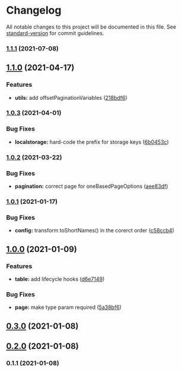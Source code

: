 # Changelog

All notable changes to this project will be documented in this file. See [standard-version](https://github.com/conventional-changelog/standard-version) for commit guidelines.

### [1.1.1](https://github.com/exportarts/ngx-material-data-table/compare/v1.1.0...v1.1.1) (2021-07-08)

## [1.1.0](https://github.com/exportarts/ngx-material-data-table/compare/v1.0.3...v1.1.0) (2021-04-17)


### Features

* **utils:** add offsetPaginationVariables ([218bdf6](https://github.com/exportarts/ngx-material-data-table/commit/218bdf6e061210739e9e38a0885356b141a60cd8))

### [1.0.3](https://github.com/exportarts/ngx-material-data-table/compare/v1.0.2...v1.0.3) (2021-04-01)


### Bug Fixes

* **localstorage:** hard-code the prefix for storage keys ([6b0453c](https://github.com/exportarts/ngx-material-data-table/commit/6b0453c92d1c38d7edcd00348d21344760ad4def))

### [1.0.2](https://github.com/exportarts/ngx-material-data-table/compare/v1.0.1...v1.0.2) (2021-03-22)


### Bug Fixes

* **pagination:** correct page for oneBasedPageOptions ([aee83df](https://github.com/exportarts/ngx-material-data-table/commit/aee83df82ca7868e153cef98122fa9aacea89221))

### [1.0.1](https://github.com/exportarts/ngx-material-data-table/compare/v1.0.0...v1.0.1) (2021-01-17)


### Bug Fixes

* **config:** transform toShortNames() in the corerct order ([c58ccb4](https://github.com/exportarts/ngx-material-data-table/commit/c58ccb4c8969f1a43846369a8e5736d5258465d1))

## [1.0.0](https://github.com/exportarts/ngx-material-data-table/compare/v0.3.0...v1.0.0) (2021-01-09)


### Features

* **table:** add lifecycle hooks ([d6e7149](https://github.com/exportarts/ngx-material-data-table/commit/d6e71490172def6746e219963c31423848925f10))


### Bug Fixes

* **page:** make type param required ([5a38bf6](https://github.com/exportarts/ngx-material-data-table/commit/5a38bf6007e1330a1cc938a235ac8c6a92d85e33))

## [0.3.0](https://github.com/exportarts/ngx-material-data-table/compare/v0.2.0...v0.3.0) (2021-01-08)

## [0.2.0](https://github.com/exportarts/ngx-material-data-table/compare/v0.1.1...v0.2.0) (2021-01-08)

### 0.1.1 (2021-01-08)
